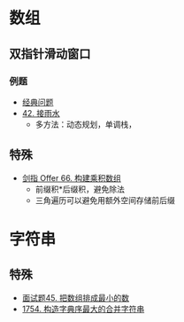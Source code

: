 # 数组
## 双指针滑动窗口
### 例题
- [经典问题](https://leetcode.cn/problems/subarrays-with-k-different-integers/solution/k-ge-bu-tong-zheng-shu-de-zi-shu-zu-by-l-ud34/)
- [42. 接雨水](https://leetcode.cn/problems/trapping-rain-water/)
  - 多方法：动态规划，单调栈，
## 特殊
- [剑指 Offer 66. 构建乘积数组](https://leetcode.cn/problems/gou-jian-cheng-ji-shu-zu-lcof/)
    - 前缀积*后缀积，避免除法
    - 三角遍历可以避免用额外空间存储前后缀


# 字符串
## 特殊
- [面试题45. 把数组排成最小的数](https://leetcode.cn/problems/ba-shu-zu-pai-cheng-zui-xiao-de-shu-lcof/)
- [1754. 构造字典序最大的合并字符串](https://leetcode.cn/problems/largest-merge-of-two-strings/)